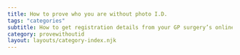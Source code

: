 ```yaml
---
title: How to prove who you are without photo I.D.
tags: "categories"
subtitle: How to get registration details from your GP surgery’s online services.
category: provewithoutid
layout: layouts/category-index.njk
---
```

